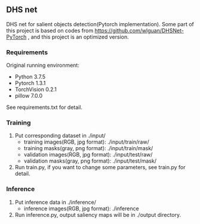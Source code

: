 ## DHS net

DHS net for salient objects detection(Pytorch implementation).
Some part of this project is based on
codes from https://github.com/wlguan/DHSNet-PyTorch ,
and this project is an optimized version.

### Requirements
Original running environment:
* Python 3.7.5
* Pytorch 1.3.1
* TorchVision 0.2.1
* pillow 7.0.0

See requirements.txt for detail.

### Training
1. Put corresponding dataset in ./input/
    * training images(RGB, jpg format): ./input/train/raw/
    * training masks(gray, png format): ./input/train/mask/
    * validation images(RGB, jpg format): ./input/test/raw/
    * validation masks(gray, png format): ./input/test/mask/
2. Run train.py, if you want to change some parameters,
see train.py for detail.

### Inference
1. Put inference data in ./inference/
    * inference images(RGB, jpg format): ./inference
2. Run inference.py, output saliency maps will be in
./output directory.

